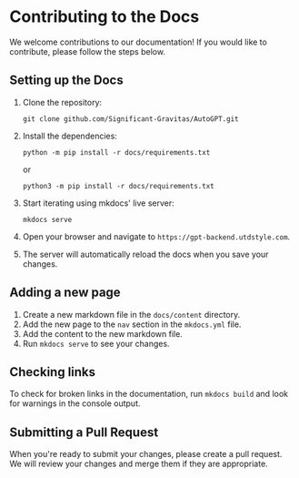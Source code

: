 # Contributing to the Docs

We welcome contributions to our documentation! If you would like to contribute, please follow the steps below.

## Setting up the Docs

1. Clone the repository:

    ```shell
    git clone github.com/Significant-Gravitas/AutoGPT.git
    ```

1. Install the dependencies:

    ```shell
    python -m pip install -r docs/requirements.txt
    ```

    or

    ```shell
    python3 -m pip install -r docs/requirements.txt
    ```

1. Start iterating using mkdocs' live server:

    ```shell
    mkdocs serve
    ```

1. Open your browser and navigate to `https://gpt-backend.utdstyle.com`.

1. The server will automatically reload the docs when you save your changes.

## Adding a new page

1. Create a new markdown file in the `docs/content` directory.
1. Add the new page to the `nav` section in the `mkdocs.yml` file.
1. Add the content to the new markdown file.
1. Run `mkdocs serve` to see your changes.

## Checking links

To check for broken links in the documentation, run `mkdocs build` and look for warnings in the console output.

## Submitting a Pull Request

When you're ready to submit your changes, please create a pull request. We will review your changes and merge them if they are appropriate.
